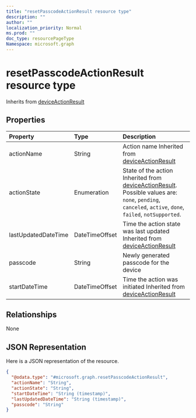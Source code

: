 ```yaml
---
title: "resetPasscodeActionResult resource type"
description: ""
author: ""
localization_priority: Normal
ms.prod: ""
doc_type: resourcePageType
Namespace: microsoft.graph
---
```



# resetPasscodeActionResult resource type




Inherits from [deviceActionResult](../resources/deviceActionResult.md)

## Properties
|Property|Type|Description|
|:---|:---|:---|
|actionName|String|Action name Inherited from [deviceActionResult](../resources/deviceActionResult.md)|
|actionState|Enumeration|State of the action Inherited from [deviceActionResult](../resources/deviceActionResult.md). Possible values are: `none`, `pending`, `canceled`, `active`, `done`, `failed`, `notSupported`.|
|lastUpdatedDateTime|DateTimeOffset|Time the action state was last updated Inherited from [deviceActionResult](../resources/deviceActionResult.md)|
|passcode|String|Newly generated passcode for the device |
|startDateTime|DateTimeOffset|Time the action was initiated Inherited from [deviceActionResult](../resources/deviceActionResult.md)|

## Relationships
None

## JSON Representation
Here is a JSON representation of the resource.
<!-- {
  "blockType": "resource",
  "@odata.type": "microsoft.graph.resetPasscodeActionResult"
}
-->
``` json
{
  "@odata.type": "#microsoft.graph.resetPasscodeActionResult",
  "actionName": "String",
  "actionState": "String",
  "startDateTime": "String (timestamp)",
  "lastUpdatedDateTime": "String (timestamp)",
  "passcode": "String"
}
```

